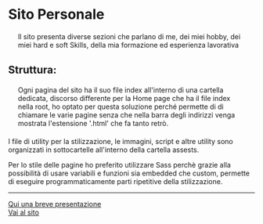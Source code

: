 # Sito Personale
<p style="margin:20px">Il sito presenta diverse sezioni che parlano di me, dei miei hobby, dei miei hard e soft Skills, della mia formazione ed esperienza lavorativa </p>
<h2>Struttura:</h2>
<p style="margin:20px">
  Ogni pagina del sito ha il suo file index all'interno di una cartella dedicata, discorso differente per la Home page che ha il file index nella root, ho optato per questa soluzione perché permette di
  di chiamare le varie pagine senza che nella barra degli indirizzi venga mostrata l'estensione '.html' che fa tanto retrò.
</p>
<p>
  I file di utility per la stilizzazione, le immagini, script  e altre utility sono organizzati in sottocartelle all'interno della cartella assests.
</p>
<p>
  Per lo stile delle pagine ho preferito utilizzare Sass perchè grazie alla possibilità di usare variabili e funzioni sia embedded che custom, permette di eseguire programmaticamente parti ripetitive della stilizzazione.
</p>
<hr>
<a href="./Presentazione.pdf" target="_blank" rel="noopener">Qui una breve presentazione</a>
<br>
<a href="https://gianfrancoman.github.io/Progetto_HTML_e_CSS_di_Giovanni_Francesco_Manca/" target="_blank" rel="noopener">Vai al sito</a>
